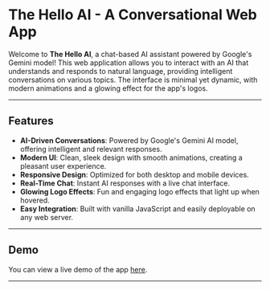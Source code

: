 # The Hello AI - A Conversational Web App

Welcome to **The Hello AI**, a chat-based AI assistant powered by Google's Gemini model! This web application allows you to interact with an AI that understands and responds to natural language, providing intelligent conversations on various topics. The interface is minimal yet dynamic, with modern animations and a glowing effect for the app's logos.

---

## Features

- **AI-Driven Conversations**: Powered by Google's Gemini AI model, offering intelligent and relevant responses.
- **Modern UI**: Clean, sleek design with smooth animations, creating a pleasant user experience.
- **Responsive Design**: Optimized for both desktop and mobile devices.
- **Real-Time Chat**: Instant AI responses with a live chat interface.
- **Glowing Logo Effects**: Fun and engaging logo effects that light up when hovered.
- **Easy Integration**: Built with vanilla JavaScript and easily deployable on any web server.

---

## Demo

You can view a live demo of the app [here](https://thehelloai.github.io).

---
